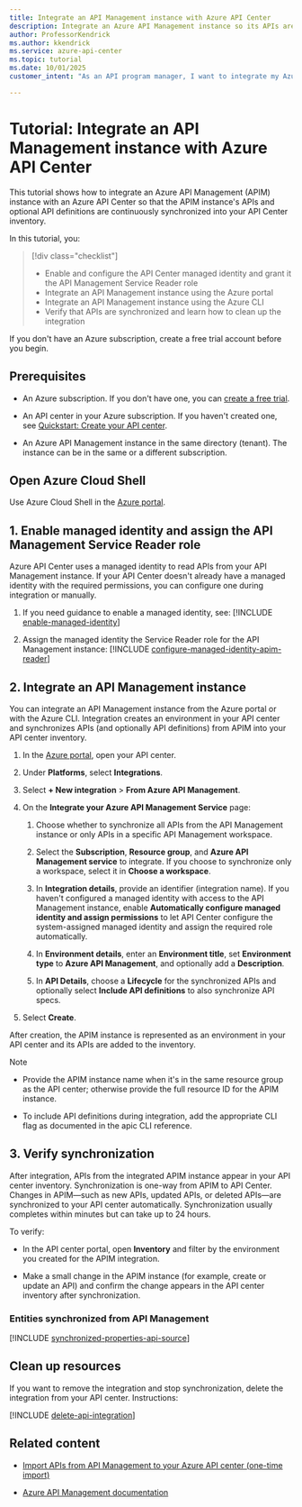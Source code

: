 ```yaml
---
title: Integrate an API Management instance with Azure API Center
description: Integrate an Azure API Management instance so its APIs are continuously synchronized into an API Center inventory.
author: ProfessorKendrick
ms.author: kkendrick
ms.service: azure-api-center
ms.topic: tutorial
ms.date: 10/01/2025
customer_intent: "As an API program manager, I want to integrate my Azure API Management instance with my API center and synchronize API Management APIs to my inventory."

---
```

# Tutorial: Integrate an API Management instance with Azure API Center

This tutorial shows how to integrate an Azure API Management (APIM) instance with an Azure API Center so that the APIM instance's APIs and optional API definitions are continuously synchronized into your API Center inventory.

In this tutorial, you:

> [!div class="checklist"]
>
> * Enable and configure the API Center managed identity and grant it the API Management Service Reader role
> * Integrate an API Management instance using the Azure portal
> * Integrate an API Management instance using the Azure CLI
> * Verify that APIs are synchronized and learn how to clean up the integration

If you don't have an Azure subscription, create a free trial account before you begin.

## Prerequisites

* An Azure subscription.  If you don't have one, you can [create a free trial](https://azure.microsoft.com/free).

* An API center in your Azure subscription. If you haven't created one, see [Quickstart: Create your API center](set-up-api-center.md).

* An Azure API Management instance in the same directory (tenant). The instance can be in the same or a different subscription.

## Open Azure Cloud Shell

Use Azure Cloud Shell in the [Azure portal](https://portal.azure.com).

## 1. Enable managed identity and assign the API Management Service Reader role

Azure API Center uses a managed identity to read APIs from your API Management instance. If your API Center doesn't already have a managed identity with the required permissions, you can configure one during integration or manually.

1. If you need guidance to enable a managed identity, see: [!INCLUDE [enable-managed-identity](includes/enable-managed-identity.md)]

2. Assign the managed identity the Service Reader role for the API Management instance: [!INCLUDE [configure-managed-identity-apim-reader](includes/configure-managed-identity-apim-reader.md)]

## 2. Integrate an API Management instance

You can integrate an API Management instance from the Azure portal or with the Azure CLI. Integration creates an environment in your API center and synchronizes APIs (and optionally API definitions) from APIM into your API center inventory.

1. In the [Azure portal](https://portal.azure.com), open your API center.

1. Under **Platforms**, select **Integrations**.

1. Select **+ New integration** > **From Azure API Management**.

1. On the **Integrate your Azure API Management Service** page:

   1. Choose whether to synchronize all APIs from the API Management instance or only APIs in a specific API Management workspace.

   1. Select the **Subscription**, **Resource group**, and **Azure API Management service** to integrate. If you choose to synchronize only a workspace, select it in **Choose a workspace**.

   1. In **Integration details**, provide an identifier (integration name). If you haven't configured a managed identity with access to the API Management instance, enable **Automatically configure managed identity and assign permissions** to let API Center configure the system-assigned managed identity and assign the required role automatically.

   1. In **Environment details**, enter an **Environment title**, set **Environment type** to **Azure API Management**, and optionally add a **Description**.

   1. In **API Details**, choose a **Lifecycle** for the synchronized APIs and optionally select **Include API definitions** to also synchronize API specs.

1. Select **Create**.

After creation, the APIM instance is represented as an environment in your API center and its APIs are added to the inventory.


>[!NOTE]
>
> * Provide the APIM instance name when it's in the same resource group as the API center; otherwise provide the full resource ID for the APIM instance.
>
> * To include API definitions during integration, add the appropriate CLI flag as documented in the apic CLI reference.

## 3. Verify synchronization

After integration, APIs from the integrated APIM instance appear in your API center inventory. Synchronization is one-way from APIM to API Center. Changes in APIM—such as new APIs, updated APIs, or deleted APIs—are synchronized to your API center automatically. Synchronization usually completes within minutes but can take up to 24 hours.

To verify:

* In the API center portal, open **Inventory** and filter by the environment you created for the APIM integration.

* Make a small change in the APIM instance (for example, create or update an API) and confirm the change appears in the API center inventory after synchronization.

### Entities synchronized from API Management

[!INCLUDE [synchronized-properties-api-source](includes/synchronized-properties-api-source.md)]

## Clean up resources

If you want to remove the integration and stop synchronization, delete the integration from your API center. Instructions:

[!INCLUDE [delete-api-integration](includes/delete-api-integration.md)]

## Related content

* [Import APIs from API Management to your Azure API center (one-time import)](import-api-management-apis.md)

* [Azure API Management documentation](../api-management/index.yml)

